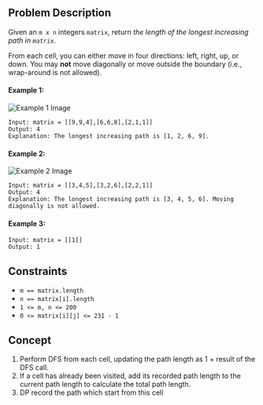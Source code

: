 ## Problem Description

Given an `m x n` integers `matrix`, return *the length of the longest increasing path in `matrix`*.

From each cell, you can either move in four directions: left, right, up, or down. You may **not** move diagonally or move outside the boundary (i.e., wrap-around is not allowed).

#### Example 1:

![Example 1 Image](https://assets.leetcode.com/uploads/2021/01/05/grid1.jpg)
```plaintext\n
Input: matrix = [[9,9,4],[6,6,8],[2,1,1]]
Output: 4
Explanation: The longest increasing path is [1, 2, 6, 9].
```
#### Example 2:

![Example 2 Image](https://assets.leetcode.com/uploads/2021/01/27/tmp-grid.jpg)
```plaintext\n
Input: matrix = [[3,4,5],[3,2,6],[2,2,1]]
Output: 4
Explanation: The longest increasing path is [3, 4, 5, 6]. Moving diagonally is not allowed.
```
#### Example 3:
```plaintext\n
Input: matrix = [[1]]
Output: 1
```
## Constraints

- `m == matrix.length`
- `n == matrix[i].length`
- `1 <= m, n <= 200`
- `0 <= matrix[i][j] <= 231 - 1`

## Concept
1. Perform DFS from each cell, updating the path length as 1 + result of the DFS call.
2. If a cell has already been visited, add its recorded path length to the current path length to calculate the total path length.
3. DP record the path which start from this cell
